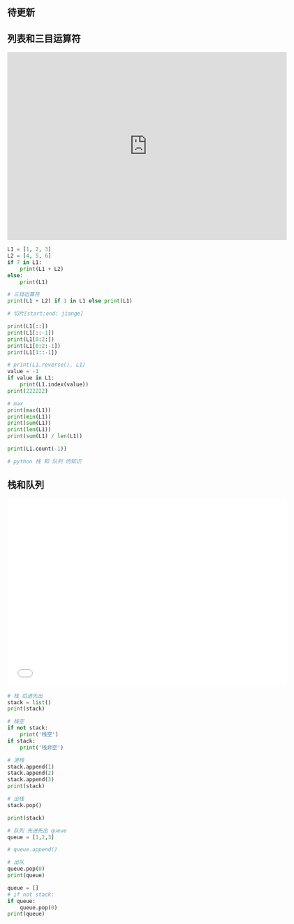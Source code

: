 ## 待更新

## 列表和三目运算符

<iframe 
src="https://player.bilibili.com/player.html?cid=209905451&aid=838821380&page=1&as_wide=1&high_quality=1&danmaku=0" scrolling="no" border="0" frameborder="no" framespacing="0" allowfullscreen="true" width="640" height="430" > </iframe>

```python
L1 = [1, 2, 3]
L2 = [4, 5, 6]
if 7 in L1:
    print(L1 + L2)
else:
    print(L1)

# 三目运算符
print(L1 + L2) if 1 in L1 else print(L1)

# 切片[start:end: jiange]

print(L1[::])
print(L1[::-1])
print(L1[0:2:])
print(L1[0:2:-1])
print(L1[1::-1])

# print(L1.reverse(), L1)
value = -1
if value in L1:
    print(L1.index(value))
print(222222)

# max
print(max(L1))
print(min(L1))
print(sum(L1))
print(len(L1))
print(sum(L1) / len(L1))

print(L1.count(-1))

# python 栈 和 队列 的知识
```

## 栈和队列

<iframe 
src="//player.bilibili.com/player.html?aid=838821380&bvid=BV1Kg4y1i737&cid=209905245&page=2&as_wide=1&high_quality=1&danmaku=0" scrolling="no" border="0" frameborder="no" framespacing="0" allowfullscreen="true" width="640" height="430" > </iframe>

```python
# 栈 后进先出
stack = list()
print(stack)

# 栈空
if not stack:
    print('栈空')
if stack:
    print('栈非空')

# 进栈
stack.append(1)
stack.append(2)
stack.append(3)
print(stack)

# 出栈
stack.pop()

print(stack)

# 队列 先进先出 queue
queue = [1,2,3]

# queue.append()

# 出队
queue.pop(0)
print(queue)

queue = []
# if not stack:
if queue:
    queue.pop(0)
print(queue)
```

